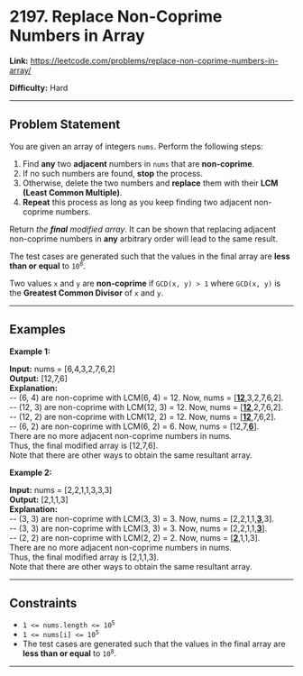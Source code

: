 # 2197. Replace Non-Coprime Numbers in Array

**Link:** https://leetcode.com/problems/replace-non-coprime-numbers-in-array/

**Difficulty:** Hard

---

## Problem Statement

You are given an array of integers `nums`. Perform the following steps:

1. Find **any** two **adjacent** numbers in `nums` that are **non-coprime**.
2. If no such numbers are found, **stop** the process.
3. Otherwise, delete the two numbers and **replace** them with their **LCM (Least Common Multiple)**.
4. **Repeat** this process as long as you keep finding two adjacent non-coprime numbers.

Return _the **final** modified array_. It can be shown that replacing adjacent non-coprime numbers in **any** arbitrary order will lead to the same result.

The test cases are generated such that the values in the final array are **less than or equal** to <code>10<sup>8</sup></code>.

Two values `x` and `y` are **non-coprime** if `GCD(x, y) > 1` where `GCD(x, y)` is the **Greatest Common Divisor** of `x` and `y`.

---

## Examples

**Example 1:**

**Input:** nums = [6,4,3,2,7,6,2] \
**Output:** [12,7,6] \
**Explanation:** \
-- (6, 4) are non-coprime with LCM(6, 4) = 12. Now, nums = [**<u>12</u>**,3,2,7,6,2]. \
-- (12, 3) are non-coprime with LCM(12, 3) = 12. Now, nums = [**<u>12</u>**,2,7,6,2]. \
-- (12, 2) are non-coprime with LCM(12, 2) = 12. Now, nums = [**<u>12</u>**,7,6,2]. \
-- (6, 2) are non-coprime with LCM(6, 2) = 6. Now, nums = [12,7,**<u>6</u>**]. \
There are no more adjacent non-coprime numbers in nums. \
Thus, the final modified array is [12,7,6]. \
Note that there are other ways to obtain the same resultant array.

**Example 2:**

**Input:** nums = [2,2,1,1,3,3,3] \
**Output:** [2,1,1,3] \
**Explanation:** \
-- (3, 3) are non-coprime with LCM(3, 3) = 3. Now, nums = [2,2,1,1,**<u>3</u>**,3]. \
-- (3, 3) are non-coprime with LCM(3, 3) = 3. Now, nums = [2,2,1,1,**<u>3</u>**]. \
-- (2, 2) are non-coprime with LCM(2, 2) = 2. Now, nums = [**<u>2</u>**,1,1,3]. \
There are no more adjacent non-coprime numbers in nums. \
Thus, the final modified array is [2,1,1,3]. \
Note that there are other ways to obtain the same resultant array.

---

## Constraints

- <code>1 <= nums.length <= 10<sup>5</sup></code>
- <code>1 <= nums[i] <= 10<sup>5</sup></code>
- The test cases are generated such that the values in the final array are **less than or equal** to <code>10<sup>8</sup></code>.

---